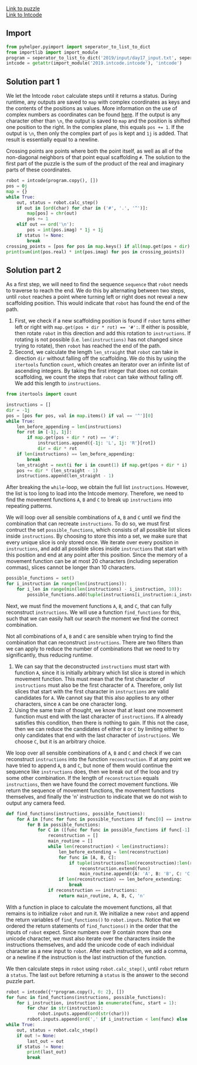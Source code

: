[Link to puzzle](https://adventofcode.com/2019/day/17)\
[Link to Intcode](https://github.com/jdesven/advent-of-code/tree/main/2019/intcode)

## Import

```python
from pyhelper.pyimport import seperator_to_list_to_dict
from importlib import import_module
program = seperator_to_list_to_dict('2019/input/day17_input.txt', seperator = ',', cast = int)
intcode = getattr(import_module('2019.intcode.intcode'), 'intcode')
```

## Solution part 1
We let the Intcode `robot` calculate steps until it returns a status. During runtime, any outputs are saved to `map` with complex coordinates as keys and the contents of the positions as values. More information on the use of complex numbers as coordinates can be found [here](https://github.com/jdesven/Advent-of-Code/blob/main/documentation/complex2dplane.md). If the output is any character other than `\n`, the output is saved to `map` and the position is shifted one position to the right. In the complex plane, this equals `pos += 1`. If the output is `\n`, then only the complex part of `pos` is kept and `1j` is added. That result is essentially equal to a newline.

Crossing points are points where both the point itself, as well as all of the non-diagonal neighbors of that point equal scaffolding `#`. The solution to the first part of the puzzle is the sum of the product of the real and imaginary parts of these coordinates.

```python
robot = intcode(program.copy(), [])
pos = 0j
map = {}
while True:
    out, status = robot.calc_step()
    if out in [ord(char) for char in ('#', '.', '^')]:
        map[pos] = chr(out)
        pos += 1
    elif out == ord('\n'):
        pos = int(pos.imag) * 1j + 1j
    if status != None:
        break
crossing_points = [pos for pos in map.keys() if all(map.get(pos + dir) in ('#','^') for dir in [0, -1j, 1j, -1, 1])]
print(sum(int(pos.real) * int(pos.imag) for pos in crossing_points))
```

## Solution part 2

As a first step, we will need to find the sequence `sequence` that `robot` needs to traverse to reach the end. We do this by alternating between two steps, until `robot` reaches a point where turning left or right does not reveal a new scaffolding position. This would indicate that `robot` has found the end of the path.

1. First, we check if a new scaffolding position is found if `robot` turns either left or right with `map.get(pos + dir * rot) == '#':`. If either is possible, then rotate `robot` in this direction and add this rotation to `instructions`. If rotating is not possible (i.e. `len(instructions)` has not changed since trying to rotate), then `robot` has reached the end of the path.
2. Second, we calculate the length `len_straight` that `robot` can take in direction `dir` without falling off the scaffolding. We do this by using the `itertools` function `count`, which creates an iterator over an infinite list of ascending integers. By taking the first integer that does not contain scaffolding, we count the steps that `robot` can take without falling off. We add this length to `instructions`.

```python
from itertools import count

instructions = []
dir = -1j
pos = [pos for pos, val in map.items() if val == '^'][0]
while True:
    len_before_appending = len(instructions)
    for rot in [-1j, 1j]:
        if map.get(pos + dir * rot) == '#':
            instructions.append({-1j: 'L', 1j: 'R'}[rot])
            dir = dir * rot
    if len(instructions) == len_before_appending:
        break
    len_straight = next(i for i in count(1) if map.get(pos + dir * i) != '#')
    pos += dir * (len_straight - 1)
    instructions.append(len_straight - 1)
```

After breaking the `while`-loop, we obtain the full list `instructions`. However, the list is too long to load into the Intcode memory. Therefore, we need to find the movement functions `A`, `B` and `C` to break up `instructions` into repeating patterns.

We will loop over all sensible combinations of `A`, `B` and `C` until we find the combination that can recreate `instructions`. To do so, we must first contruct the set `possible_functions`, which consists of all possible list slices inside `instructions`. By choosing to store this into a set, we make sure that every unique slice is only stored once. We iterate over every position in `instructions`, and add all possible slices inside `instructions` that start with this position and end at any point after this position. Since the memory of a movement function can be at most 20 characters (including seperation commas),  slices cannot be longer than 10 characters.

``` python
possible_functions = set()
for i_instruction in range(len(instructions)):
    for i_len in range(min(len(instructions) - i_instruction, 10)):
        possible_functions.add(tuple(instructions[i_instruction:i_instruction + i_len + 1]))
```

Next, we must find the movement functions `A`, `B`, and `C`, that can fully reconstruct `instructions`. We will use a function `find_functions` for this, such that we can easily halt our search the moment we find the correct combination.

Not all combinations of `A`, `B` and `C` are sensible when trying to find the combination that can reconstruct `instructions`. There are two filters than we can apply to reduce the number of combinations that we need to try significantly, thus reducing runtime.

1. We can say that the deconstructed `instructions` must start with function `A`, since it is initially arbitrary which list slice is stored in which movement function. This must mean that the first character of `instructions` must also be the first character of `A`. Therefore, only list slices that start with the first character in `instructions` are valid candidates for `A`. We cannot say that this also applies to any other characters, since `A` can be one character long.
2. Using the same train of thought, we know that at least one movement function must end with the last character of `instructions`. If `A` already satisfies this condition, then there is nothing to gain. If this not the case, then we can reduce the candidates of either `B` or `C` by limiting either to only candidates that end with the last character of `instructions`. We choose `C`, but it is an arbitrary choice.

We loop over all sensible combinations of `A`, `B` and `C` and check if we can reconstruct `instructions` into the function `reconstruction`. If at any point we have tried to append `A`, `B` and `C`, but none of them would continue the sequence like `instructions` does, then we break out of the loop and try some other combination. If the length of `reconstruction` equals `instructions`, then we have found the correct movement functions. We return the sequence of movement functions, the movement functions themselves, and finally the 'n' instruction to indicate that we do not wish to output any camera feed.

```python
def find_functions(instructions, possible_functions):
    for A in [func for func in possible_functions if func[0] == instructions[0]]:
        for B in possible_functions:
            for C in ([func for func in possible_functions if func[-1] == instructions[-1]] if A[-1] != instructions[-1] else possible_functions):
                reconstruction = []
                main_routine = []
                while len(reconstruction) < len(instructions):
                    len_before_extending = len(reconstruction)
                    for func in [A, B, C]:
                        if tuple(instructions[len(reconstruction):len(reconstruction)+len(func)]) == func:
                            reconstruction.extend(func)
                            main_routine.append({A: 'A', B: 'B', C: 'C'}[func])
                    if len(reconstruction) == len_before_extending:
                        break
                if reconstruction == instructions:
                    return main_routine, A, B, C, 'n'
```

With a function in place to calculate the movement functions, all that remains is to initialize `robot` and run it. We initialize a new `robot` and append the return variables of `find_functions()` to `robot.inputs`. Notice that we ordered the return statements of `find_functions()` in the order that the inputs of `robot` expect. Since numbers over 9 contain more than one unicode character, we must also iterate over the characters inside the instructions themselves, and add the unicode code of each individual character as a new input to `robot`. After each instruction, we add a comma, or a newline if the instruction is the last instruction of the function.

We then calculate steps in `robot` using `robot.calc_step()`, until `robot` return a `status`. The last `out` before returning a `status` is the answer to the second puzzle part.

```python
robot = intcode({**program.copy(), 0: 2}, [])
for func in find_functions(instructions, possible_functions):
    for i_instruction, instruction in enumerate(func, start = 1):
        for char in str(instruction):
            robot.inputs.append(ord(str(char)))
        robot.inputs.append(ord(',' if i_instruction < len(func) else '\n'))
while True:
    out, status = robot.calc_step()
    if out != None:
        last_out = out
    if status != None:
        print(last_out)
        break
```